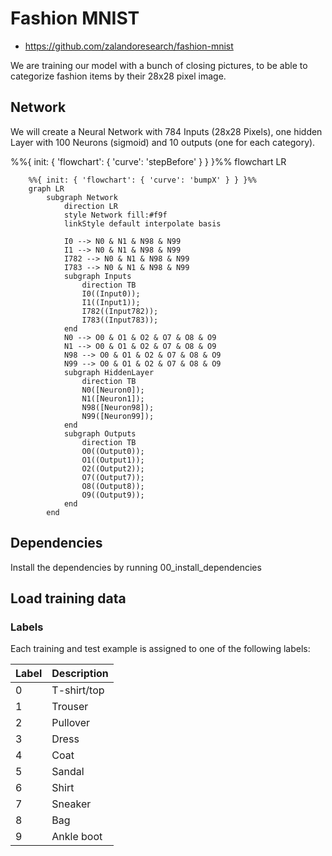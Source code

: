 # Fashion MNIST

* https://github.com/zalandoresearch/fashion-mnist

We are training our model with a bunch of closing pictures, to be able to categorize fashion items by their 28x28 pixel image.

## Network

We will create a Neural Network with 784 Inputs (28x28 Pixels), one hidden Layer with 100 Neurons (sigmoid) and 10 outputs (one for each category).


%%{ init: { 'flowchart': { 'curve': 'stepBefore' } } }%%
flowchart LR

```mermaid
    %%{ init: { 'flowchart': { 'curve': 'bumpX' } } }%%
    graph LR
        subgraph Network
            direction LR
            style Network fill:#f9f
            linkStyle default interpolate basis

            I0 --> N0 & N1 & N98 & N99
            I1 --> N0 & N1 & N98 & N99
            I782 --> N0 & N1 & N98 & N99
            I783 --> N0 & N1 & N98 & N99
            subgraph Inputs
                direction TB
                I0((Input0));
                I1((Input1));
                I782((Input782));
                I783((Input783));
            end
            N0 --> O0 & O1 & O2 & O7 & O8 & O9
            N1 --> O0 & O1 & O2 & O7 & O8 & O9
            N98 --> O0 & O1 & O2 & O7 & O8 & O9
            N99 --> O0 & O1 & O2 & O7 & O8 & O9
            subgraph HiddenLayer
                direction TB
                N0([Neuron0]);
                N1([Neuron1]);
                N98([Neuron98]);
                N99([Neuron99]);
            end
            subgraph Outputs
                direction TB
                O0((Output0));
                O1((Output1));
                O2((Output2));
                O7((Output7));
                O8((Output8));
                O9((Output9));
            end
        end
```

## Dependencies

Install the dependencies by running 00_install_dependencies

## Load training data

### Labels
Each training and test example is assigned to one of the following labels:

| Label | Description |
| --- | --- |
| 0 | T-shirt/top |
| 1 | Trouser |
| 2 | Pullover |
| 3 | Dress |
| 4 | Coat |
| 5 | Sandal |
| 6 | Shirt |
| 7 | Sneaker |
| 8 | Bag |
| 9 | Ankle boot |
